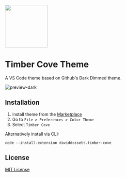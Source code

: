 <img src="https://raw.githubusercontent.com/mistople/timber-cove/master/icon.png" width="140" />

# Timber Cove Theme

A VS Code theme based on Github's Dark Dimmed theme.

![preview-dark](https://raw.githubusercontent.com/mistople/timber-cove/master/screenshot-dark.png)

## Installation

1. Install theme from the [Marketplace](https://marketplace.visualstudio.com/items?itemName=daviddossett.timber-cove)
2. Go to `File > Preferences > Color Theme`
3. Select `Timber Cove`

Alternatively install via CLI:

```
code --install-extension daviddossett.timber-cove
```

## License

[MIT License](LICENSE)
